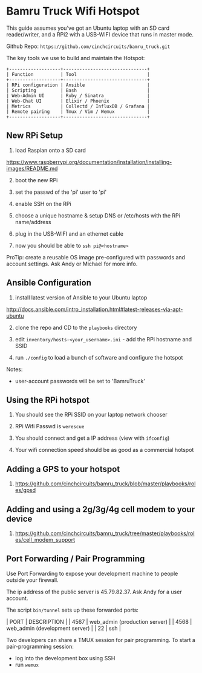 # Bamru Truck Wifi Hotspot

This guide assumes you've got an Ubuntu laptop with an SD card reader/writer,
and a RPi2 with a USB-WIFI device that runs in master mode.

Github Repo: `https://github.com/cinchcircuits/bamru_truck.git`

The key tools we use to build and maintain the Hotspot:
```
+-------------------+-------------------------------+
| Function          | Tool                          |
+-------------------+-------------------------------+
| RPi configuration | Ansible                       |
| Scripting         | Bash                          |
| Web-Admin UI      | Ruby / Sinatra                |
| Web-Chat UI       | Elixir / Phoenix              |
| Metrics           | Collectd / InfluxDB / Grafana |
| Remote pairing    | Tmux / Vim / Wemux            |
+-------------------+-------------------------------+
```

## New RPi Setup

1) load Raspian onto a SD card

https://www.raspberrypi.org/documentation/installation/installing-images/README.md

2) boot the new RPi

3) set the passwd of the 'pi' user to 'pi'

4) enable SSH on the RPi

5) choose a unique hostname & setup DNS or /etc/hosts with the RPi name/address

6) plug in the USB-WIFI and an ethernet cable

7) now you should be able to `ssh pi@<hostname>`

ProTip: create a reusable OS image pre-configured with passwords and account
settings.  Ask Andy or Michael for more info.

## Ansible Configuration

1) install latest version of Ansible to your Ubuntu laptop

http://docs.ansible.com/intro_installation.html#latest-releases-via-apt-ubuntu

2) clone the repo and CD to the `playbooks` directory

3) edit `inventory/hosts-<your_username>.ini` - add the RPi hostname and SSID

4) run `./config` to load a bunch of software and configure the hotspot

Notes:
- user-account passwords will be set to 'BamruTruck'

## Using the RPi hotspot

1) You should see the RPi SSID on your laptop network chooser

2) RPi Wifi Passwd is `werescue`

3) You should connect and get a IP address (view with `ifconfig`)

4) Your wifi connection speed should be as good as a commercial hotspot

## Adding a GPS to your hotspot

1) https://github.com/cinchcircuits/bamru_truck/blob/master/playbooks/roles/gpsd

## Adding and using a 2g/3g/4g cell modem to your device

1) https://github.com/cinchcircuits/bamru_truck/tree/master/playbooks/roles/cell_modem_support

## Port Forwarding / Pair Programming 

Use Port Forwarding to expose your development machine to people outside your firewall.

The ip address of the public server is 45.79.82.37.  Ask Andy for a user account.

The script `bin/tunnel` sets up these forwarded ports:

| PORT | DESCRIPTION                    |
| 4567 | web_admin (production server)  |
| 4568 | web_admin (development server) |
| 22   | ssh                            |

Two developers can share a TMUX session for pair programming.  To start a
pair-programming session:

- log into the development box using SSH
- run `wemux`
